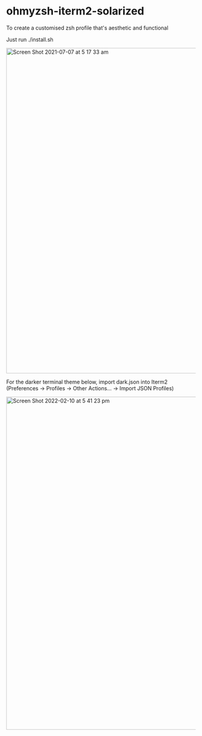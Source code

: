 # ohmyzsh-iterm2-solarized
To create a customised zsh profile that's aesthetic and functional

Just run ./install.sh

<img width="863" alt="Screen Shot 2021-07-07 at 5 17 33 am" src="https://user-images.githubusercontent.com/20379905/124655026-a5c41b80-dee2-11eb-890b-a109b50a0acb.png">

For the darker terminal theme below, import dark.json into Iterm2 (Preferences -> Profiles -> Other Actions... -> Import JSON Profiles)

<img width="883" alt="Screen Shot 2022-02-10 at 5 41 23 pm" src="https://user-images.githubusercontent.com/20379905/153351955-7e485cda-7917-44c9-9504-1c10f52285a2.png">
